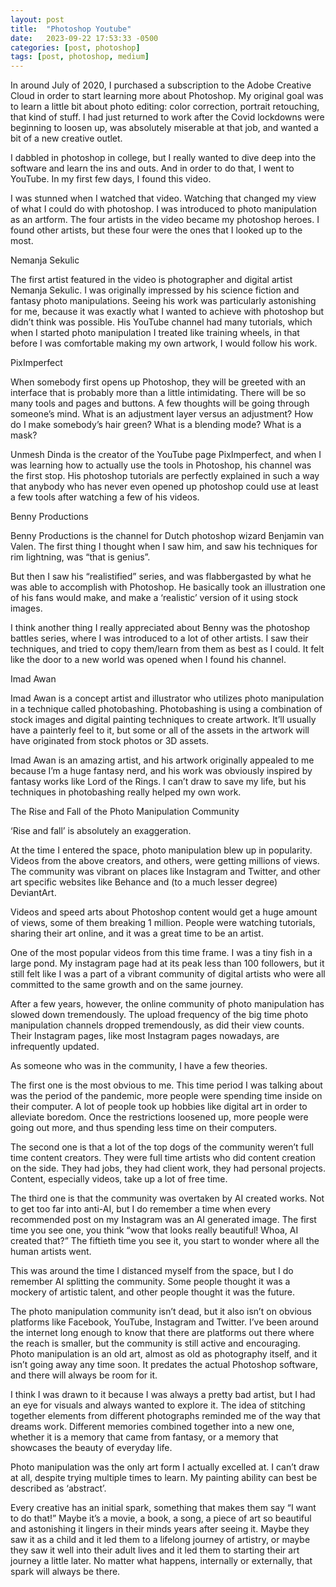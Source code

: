 ```yaml
---
layout: post
title:  "Photoshop Youtube"
date:   2023-09-22 17:53:33 -0500
categories: [post, photoshop]
tags: [post, photoshop, medium]
---
```


In around July of 2020, I purchased a subscription to the Adobe Creative Cloud in order to start learning more about Photoshop. My original goal was to learn a little bit about photo editing: color correction, portrait retouching, that kind of stuff. I had just returned to work after the Covid lockdowns were beginning to loosen up, was absolutely miserable at that job, and wanted a bit of a new creative outlet.

I dabbled in photoshop in college, but I really wanted to dive deep into the software and learn the ins and outs. And in order to do that, I went to YouTube. In my first few days, I found this video.


I was stunned when I watched that video. Watching that changed my view of what I could do with photoshop. I was introduced to photo manipulation as an artform. The four artists in the video became my photoshop heroes. I found other artists, but these four were the ones that I looked up to the most.

Nemanja Sekulic

The first artist featured in the video is photographer and digital artist Nemanja Sekulic. I was originally impressed by his science fiction and fantasy photo manipulations. Seeing his work was particularly astonishing for me, because it was exactly what I wanted to achieve with photoshop but didn’t think was possible. His YouTube channel had many tutorials, which when I started photo manipulation I treated like training wheels, in that before I was comfortable making my own artwork, I would follow his work.


PixImperfect

When somebody first opens up Photoshop, they will be greeted with an interface that is probably more than a little intimidating. There will be so many tools and pages and buttons. A few thoughts will be going through someone’s mind. What is an adjustment layer versus an adjustment? How do I make somebody’s hair green? What is a blending mode? What is a mask?

Unmesh Dinda is the creator of the YouTube page PixImperfect, and when I was learning how to actually use the tools in Photoshop, his channel was the first stop. His photoshop tutorials are perfectly explained in such a way that anybody who has never even opened up photoshop could use at least a few tools after watching a few of his videos.


Benny Productions

Benny Productions is the channel for Dutch photoshop wizard Benjamin van Valen. The first thing I thought when I saw him, and saw his techniques for rim lightning, was “that is genius”.

But then I saw his “realistified” series, and was flabbergasted by what he was able to accomplish with Photoshop. He basically took an illustration one of his fans would make, and make a ‘realistic’ version of it using stock images.


I think another thing I really appreciated about Benny was the photoshop battles series, where I was introduced to a lot of other artists. I saw their techniques, and tried to copy them/learn from them as best as I could. It felt like the door to a new world was opened when I found his channel.

Imad Awan

Imad Awan is a concept artist and illustrator who utilizes photo manipulation in a technique called photobashing. Photobashing is using a combination of stock images and digital painting techniques to create artwork. It’ll usually have a painterly feel to it, but some or all of the assets in the artwork will have originated from stock photos or 3D assets.


Imad Awan is an amazing artist, and his artwork originally appealed to me because I’m a huge fantasy nerd, and his work was obviously inspired by fantasy works like Lord of the Rings. I can’t draw to save my life, but his techniques in photobashing really helped my own work.

The Rise and Fall of the Photo Manipulation Community

‘Rise and fall’ is absolutely an exaggeration.

At the time I entered the space, photo manipulation blew up in popularity. Videos from the above creators, and others, were getting millions of views. The community was vibrant on places like Instagram and Twitter, and other art specific websites like Behance and (to a much lesser degree) DeviantArt.

Videos and speed arts about Photoshop content would get a huge amount of views, some of them breaking 1 million. People were watching tutorials, sharing their art online, and it was a great time to be an artist.


One of the most popular videos from this time frame.
I was a tiny fish in a large pond. My instagram page had at its peak less than 100 followers, but it still felt like I was a part of a vibrant community of digital artists who were all committed to the same growth and on the same journey.

After a few years, however, the online community of photo manipulation has slowed down tremendously. The upload frequency of the big time photo manipulation channels dropped tremendously, as did their view counts. Their Instagram pages, like most Instagram pages nowadays, are infrequently updated.

As someone who was in the community, I have a few theories.

The first one is the most obvious to me. This time period I was talking about was the period of the pandemic, more people were spending time inside on their computer. A lot of people took up hobbies like digital art in order to alleviate boredom. Once the restrictions loosened up, more people were going out more, and thus spending less time on their computers.

The second one is that a lot of the top dogs of the community weren’t full time content creators. They were full time artists who did content creation on the side. They had jobs, they had client work, they had personal projects. Content, especially videos, take up a lot of free time.

The third one is that the community was overtaken by AI created works. Not to get too far into anti-AI, but I do remember a time when every recommended post on my Instagram was an AI generated image. The first time you see one, you think “wow that looks really beautiful! Whoa, AI created that?” The fiftieth time you see it, you start to wonder where all the human artists went.

This was around the time I distanced myself from the space, but I do remember AI splitting the community. Some people thought it was a mockery of artistic talent, and other people thought it was the future.

The photo manipulation community isn’t dead, but it also isn’t on obvious platforms like Facebook, YouTube, Instagram and Twitter. I’ve been around the internet long enough to know that there are platforms out there where the reach is smaller, but the community is still active and encouraging. Photo manipulation is an old art, almost as old as photography itself, and it isn’t going away any time soon. It predates the actual Photoshop software, and there will always be room for it.

I think I was drawn to it because I was always a pretty bad artist, but I had an eye for visuals and always wanted to explore it. The idea of stitching together elements from different photographs reminded me of the way that dreams work. Different memories combined together into a new one, whether it is a memory that came from fantasy, or a memory that showcases the beauty of everyday life.

Photo manipulation was the only art form I actually excelled at. I can’t draw at all, despite trying multiple times to learn. My painting ability can best be described as ‘abstract’.

Every creative has an initial spark, something that makes them say “I want to do that!” Maybe it’s a movie, a book, a song, a piece of art so beautiful and astonishing it lingers in their minds years after seeing it. Maybe they saw it as a child and it led them to a lifelong journey of artistry, or maybe they saw it well into their adult lives and it led them to starting their art journey a little later. No matter what happens, internally or externally, that spark will always be there.

